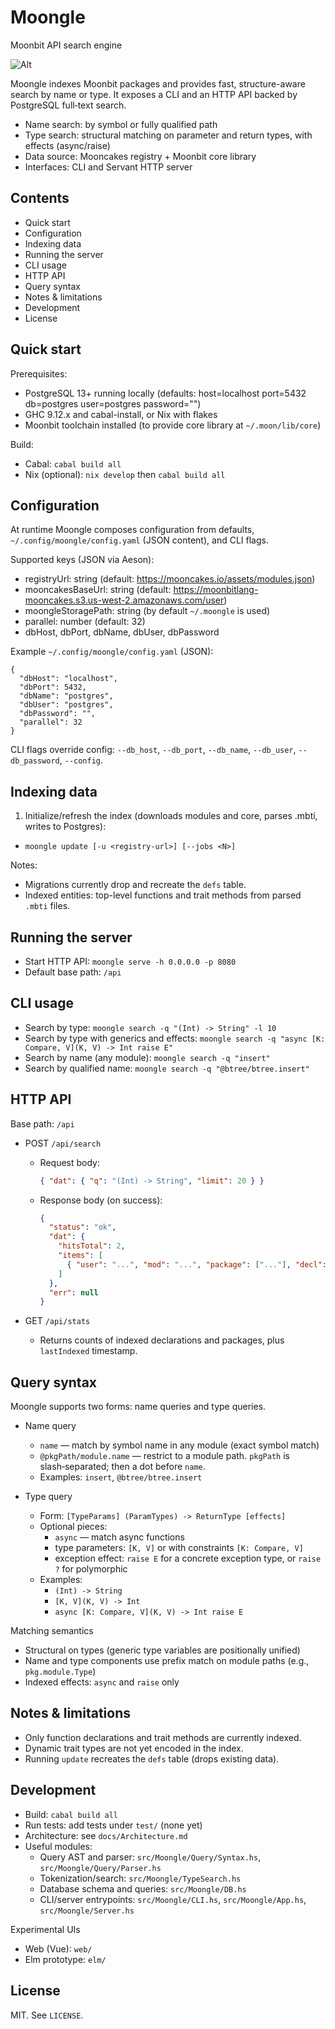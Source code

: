 # Moongle

Moonbit API search engine

![Alt](https://repobeats.axiom.co/api/embed/1b89702cbea6a0cfd0b04409ed3abee5e8d0d2ec.svg "Repobeats analytics image")

Moongle indexes Moonbit packages and provides fast, structure-aware search by name or type. It exposes a CLI and an HTTP API backed by PostgreSQL full‑text search.

- Name search: by symbol or fully qualified path
- Type search: structural matching on parameter and return types, with effects (async/raise)
- Data source: Mooncakes registry + Moonbit core library
- Interfaces: CLI and Servant HTTP server

## Contents
- Quick start
- Configuration
- Indexing data
- Running the server
- CLI usage
- HTTP API
- Query syntax
- Notes & limitations
- Development
- License

## Quick start

Prerequisites:
- PostgreSQL 13+ running locally (defaults: host=localhost port=5432 db=postgres user=postgres password="")
- GHC 9.12.x and cabal-install, or Nix with flakes
- Moonbit toolchain installed (to provide core library at `~/.moon/lib/core`)

Build:
- Cabal: `cabal build all`
- Nix (optional): `nix develop` then `cabal build all`

## Configuration

At runtime Moongle composes configuration from defaults, `~/.config/moongle/config.yaml` (JSON content), and CLI flags.

Supported keys (JSON via Aeson):
- registryUrl: string (default: https://mooncakes.io/assets/modules.json)
- mooncakesBaseUrl: string (default: https://moonbitlang-mooncakes.s3.us-west-2.amazonaws.com/user)
- moongleStoragePath: string (by default `~/.moongle` is used)
- parallel: number (default: 32)
- dbHost, dbPort, dbName, dbUser, dbPassword

Example `~/.config/moongle/config.yaml` (JSON):
```
{
  "dbHost": "localhost",
  "dbPort": 5432,
  "dbName": "postgres",
  "dbUser": "postgres",
  "dbPassword": "",
  "parallel": 32
}
```
CLI flags override config: `--db_host`, `--db_port`, `--db_name`, `--db_user`, `--db_password`, `--config`.

## Indexing data

1) Initialize/refresh the index (downloads modules and core, parses .mbti, writes to Postgres):
- `moongle update [-u <registry-url>] [--jobs <N>]`

Notes:
- Migrations currently drop and recreate the `defs` table.
- Indexed entities: top-level functions and trait methods from parsed `.mbti` files.

## Running the server

- Start HTTP API: `moongle serve -h 0.0.0.0 -p 8080`
- Default base path: `/api`

## CLI usage

- Search by type: `moongle search -q "(Int) -> String" -l 10`
- Search by type with generics and effects: `moongle search -q "async [K: Compare, V](K, V) -> Int raise E"`
- Search by name (any module): `moongle search -q "insert"`
- Search by qualified name: `moongle search -q "@btree/btree.insert"`

## HTTP API

Base path: `/api`

- POST `/api/search`
  - Request body:
    ```json
    { "dat": { "q": "(Int) -> String", "limit": 20 } }
    ```
  - Response body (on success):
    ```json
    {
      "status": "ok",
      "dat": {
        "hitsTotal": 2,
        "items": [
          { "user": "...", "mod": "...", "package": ["..."], "decl": "fn sig", "score": 0 }
        ]
      },
      "err": null
    }
    ```

- GET `/api/stats`
  - Returns counts of indexed declarations and packages, plus `lastIndexed` timestamp.

## Query syntax

Moongle supports two forms: name queries and type queries.

- Name query
  - `name` — match by symbol name in any module (exact symbol match)
  - `@pkgPath/module.name` — restrict to a module path. `pkgPath` is slash‑separated; then a dot before `name`.
  - Examples: `insert`, `@btree/btree.insert`

- Type query
  - Form: `[TypeParams] (ParamTypes) -> ReturnType [effects]`
  - Optional pieces:
    - `async` — match async functions
    - type parameters: `[K, V]` or with constraints `[K: Compare, V]`
    - exception effect: `raise E` for a concrete exception type, or `raise ?` for polymorphic
  - Examples:
    - `(Int) -> String`
    - `[K, V](K, V) -> Int`
    - `async [K: Compare, V](K, V) -> Int raise E`

Matching semantics
- Structural on types (generic type variables are positionally unified)
- Name and type components use prefix match on module paths (e.g., `pkg.module.Type`)
- Indexed effects: `async` and `raise` only

## Notes & limitations
- Only function declarations and trait methods are currently indexed.
- Dynamic trait types are not yet encoded in the index.
- Running `update` recreates the `defs` table (drops existing data).

## Development

- Build: `cabal build all`
- Run tests: add tests under `test/` (none yet)
- Architecture: see `docs/Architecture.md`
- Useful modules:
  - Query AST and parser: `src/Moongle/Query/Syntax.hs`, `src/Moongle/Query/Parser.hs`
  - Tokenization/search: `src/Moongle/TypeSearch.hs`
  - Database schema and queries: `src/Moongle/DB.hs`
  - CLI/server entrypoints: `src/Moongle/CLI.hs`, `src/Moongle/App.hs`, `src/Moongle/Server.hs`

Experimental UIs
- Web (Vue): `web/`
- Elm prototype: `elm/`

## License

MIT. See `LICENSE`.

